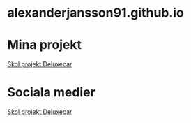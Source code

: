 # alexanderjansson91.github.io

<H1>Mina projekt</h1>
<a href="https://alexanderjansson91.github.io/Deluxepark/">Skol projekt Deluxecar</a>
<H1>Sociala medier</h1>
<a href="https://www.linkedin.com/in/alexander-jansson-6a5645192/">Skol projekt Deluxecar</a>


